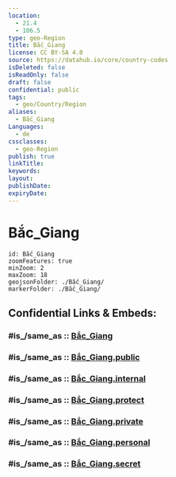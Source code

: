 ```yaml
---
location:
  - 21.4
  - 106.5
type: geo-Region
title: Bắc_Giang
license: CC BY-SA 4.0
source: https://datahub.io/core/country-codes
isDeleted: false
isReadOnly: false
draft: false
confidential: public
tags:
  - geo/Country/Region
aliases:
  - Bắc_Giang
Languages:
  - de
cssclasses:
  - geo-Region
publish: true
linkTitle:
keywords:
layout:
publishDate:
expiryDate:
---
```


# Bắc_Giang

```leaflet
id: Bắc_Giang
zoomFeatures: true 
minZoom: 2 
maxZoom: 18
geojsonFolder: ./Bắc_Giang/
markerFolder: ./Bắc_Giang/
```


## Confidential Links & Embeds: 

### #is_/same_as :: [Bắc_Giang](/_Standards/Earth/Continent/Asia/Asia~South~East/Vietnam/Provinces~Vietnam/Bắc_Giang.md) 

### #is_/same_as :: [Bắc_Giang.public](/_public/Earth/Continent/Asia/Asia~South~East/Vietnam/Provinces~Vietnam/Bắc_Giang.public.md) 

### #is_/same_as :: [Bắc_Giang.internal](/_internal/Earth/Continent/Asia/Asia~South~East/Vietnam/Provinces~Vietnam/Bắc_Giang.internal.md) 

### #is_/same_as :: [Bắc_Giang.protect](/_protect/Earth/Continent/Asia/Asia~South~East/Vietnam/Provinces~Vietnam/Bắc_Giang.protect.md) 

### #is_/same_as :: [Bắc_Giang.private](/_private/Earth/Continent/Asia/Asia~South~East/Vietnam/Provinces~Vietnam/Bắc_Giang.private.md) 

### #is_/same_as :: [Bắc_Giang.personal](/_personal/Earth/Continent/Asia/Asia~South~East/Vietnam/Provinces~Vietnam/Bắc_Giang.personal.md) 

### #is_/same_as :: [Bắc_Giang.secret](/_secret/Earth/Continent/Asia/Asia~South~East/Vietnam/Provinces~Vietnam/Bắc_Giang.secret.md)

